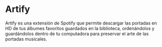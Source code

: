 # Artify
Artify es una extensión de Spotify que permite descargar las portadas en HD de tus álbumes favoritos guardados en la biblioteca, ordenándolos y guardándolos dentro de tu computadora para preservar el arte de las portadas musicales.

